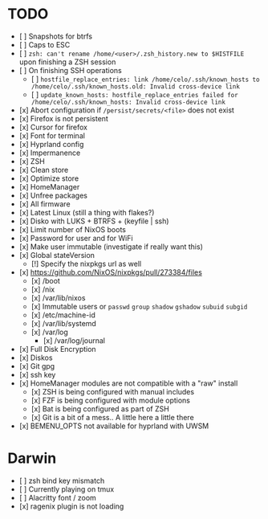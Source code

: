 # TODO

- \[ \] Snapshots for btrfs
- \[ \] Caps to ESC
- \[ \] `zsh: can't rename /home/<user>/.zsh_history.new to $HISTFILE` upon finishing a ZSH session
- \[ \] On finishing SSH operations
  - \[ \] `hostfile_replace_entries: link /home/celo/.ssh/known_hosts to /home/celo/.ssh/known_hosts.old: Invalid cross-device link`
  - \[ \] `update_known_hosts: hostfile_replace_entries failed for /home/celo/.ssh/known_hosts: Invalid cross-device link`
- \[x\] Abort configuration if `/persist/secrets/<file>` does not exist
- \[x\] Firefox is not persistent
- \[x\] Cursor for firefox
- \[x\] Font for terminal
- \[x\] Hyprland config
- \[x\] Impermanence
- \[x\] ZSH
- \[x\] Clean store
- \[x\] Optimize store
- \[x\] HomeManager
- \[x\] Unfree packages
- \[x\] All firmware
- \[x\] Latest Linux (still a thing with flakes?)
- \[x\] Disko with LUKS + BTRFS + (keyfile | ssh)
- \[x\] Limit number of NixOS boots
- \[x\] Password for user and for WiFi
- \[x\] Make user immutable (investigate if really want this)
- \[x\] Global stateVersion
  - \[!\] Specify the nixpkgs url as well
- \[x\] https://github.com/NixOS/nixpkgs/pull/273384/files
  - \[x\] /boot
  - \[x\] /nix
  - \[x\] /var/lib/nixos
  - \[x\] Immutable users or `passwd` `group` `shadow` `gshadow` `subuid` `subgid`
  - \[x\] /etc/machine-id
  - \[x\] /var/lib/systemd
  - \[x\] /var/log
    - \[x\] /var/log/journal
- \[x\] Full Disk Encryption
- \[x\] Diskos
- \[x\] Git gpg
- \[x\] ssh key
- \[x\] HomeManager modules are not compatible with a "raw" install
  - \[x\] ZSH is being configured with manual includes
  - \[x\] FZF is being configured with module options
  - \[x\] Bat is being configured as part of ZSH
  - \[x\] Git is a bit of a mess.. A little here a little there
- \[x\] BEMENU_OPTS not available for hyprland with UWSM

# Darwin

- \[ \] zsh bind key mismatch
- \[ \] Currently playing on tmux
- \[ \] Alacritty font / zoom
- \[x\] ragenix plugin is not loading
